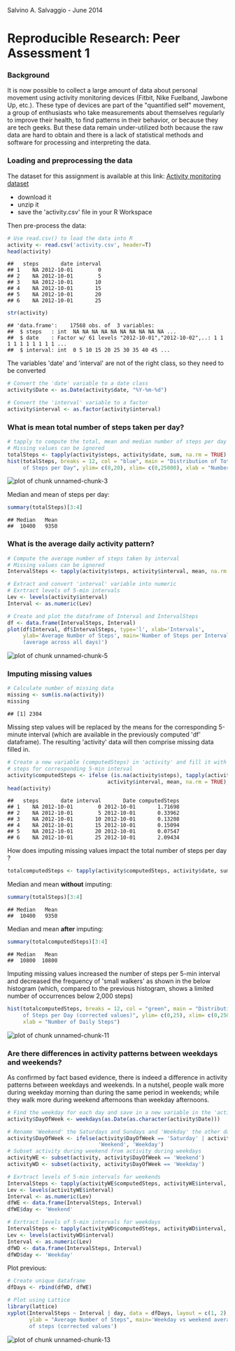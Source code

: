 Salvino A. Salvaggio - June 2014

Reproducible Research: Peer Assessment 1
=============================================================

### Background
It is now possible to collect a large amount of data about personal movement using activity monitoring devices (Fitbit, Nike Fuelband, Jawbone Up, etc.). These type of devices are part of the "quantified self" movement, a group of enthusiasts who take measurements about themselves regularly to improve their health, to find patterns in their behavior, or because they are tech geeks. But these data remain under-utilized both because the raw data are hard to obtain and there is a lack of statistical methods and software for processing and interpreting the data.


### Loading and preprocessing the data
The dataset for this assignment is available at this link: [Activity monitoring dataset](https://d396qusza40orc.cloudfront.net/repdata%2Fdata%2Factivity.zip)

* download it
* unzip it
* save the 'activity.csv' file in your R Workspace

Then pre-process the data:

```r
# Use read.csv() to load the data into R
activity <- read.csv('activity.csv', header=T)
head(activity)
```

```
##   steps       date interval
## 1    NA 2012-10-01        0
## 2    NA 2012-10-01        5
## 3    NA 2012-10-01       10
## 4    NA 2012-10-01       15
## 5    NA 2012-10-01       20
## 6    NA 2012-10-01       25
```

```r
str(activity)
```

```
## 'data.frame':	17568 obs. of  3 variables:
##  $ steps   : int  NA NA NA NA NA NA NA NA NA NA ...
##  $ date    : Factor w/ 61 levels "2012-10-01","2012-10-02",..: 1 1 1 1 1 1 1 1 1 1 ...
##  $ interval: int  0 5 10 15 20 25 30 35 40 45 ...
```
The variables 'date' and 'interval' are not of the right class, so they need to be 
converted

```r
# Convert the 'date' variable to a date class
activity$Date <- as.Date(activity$date, "%Y-%m-%d")

# Convert the 'interval' variable to a factor
activity$interval <- as.factor(activity$interval)
```


### What is mean total number of steps taken per day?


```r
# tapply to compute the total, mean and median number of steps per day
# Missing values can be ignored
totalSteps <- tapply(activity$steps, activity$date, sum, na.rm = TRUE)
hist(totalSteps, breaks = 12, col = "blue", main = "Distribution of Total Number 
     of Steps per Day", ylim= c(0,20), xlim= c(0,25000), xlab = "Number of Daily Steps")
```

![plot of chunk unnamed-chunk-3](figure/unnamed-chunk-3.png) 

Median and mean of steps per day:

```r
summary(totalSteps)[3:4]
```

```
## Median   Mean 
##  10400   9350
```

### What is the average daily activity pattern?

```r
# Compute the average number of steps taken by interval
# Missing values can be ignored
IntervalSteps <- tapply(activity$steps, activity$interval, mean, na.rm = TRUE)

# Extract and convert 'interval' variable into numeric
# Exrtract levels of 5-min intervals
Lev <- levels(activity$interval)
Interval <- as.numeric(Lev)

# Create and plot the dataframe of Interval and IntervalSteps
df <- data.frame(IntervalSteps, Interval)
plot(df$Interval, df$IntervalSteps, type='l', xlab='Intervals', 
     ylab='Average Number of Steps', main='Number of Steps per Interval 
     (average across all days)')
```

![plot of chunk unnamed-chunk-5](figure/unnamed-chunk-5.png) 

### Imputing missing values

```r
# Calculate number of missing data
missing <- sum(is.na(activity))
missing
```

```
## [1] 2304
```


Missing step values will be replaced by the means for the corresponding 5-minute 
interval (which are available in the previously computed 'df' dataframe).
The resulting 'activity' data will then comprise missing data filled in.

```r
# Create a new variable (computedSteps) in 'activity' and fill it with average number of
# steps for corresponding 5-min interval
activity$computedSteps <- ifelse (is.na(activity$steps), tapply(activity$steps, 
                                activity$interval, mean, na.rm = TRUE), activity$steps)
head(activity)
```

```
##   steps       date interval       Date computedSteps
## 1    NA 2012-10-01        0 2012-10-01       1.71698
## 2    NA 2012-10-01        5 2012-10-01       0.33962
## 3    NA 2012-10-01       10 2012-10-01       0.13208
## 4    NA 2012-10-01       15 2012-10-01       0.15094
## 5    NA 2012-10-01       20 2012-10-01       0.07547
## 6    NA 2012-10-01       25 2012-10-01       2.09434
```

How does imputing missing values impact the total number of steps per day ?

```r
totalcomputedSteps <- tapply(activity$computedSteps, activity$date, sum)
```
Median and mean **without** imputing:

```r
summary(totalSteps)[3:4]
```

```
## Median   Mean 
##  10400   9350
```
Median and mean **after** imputing:

```r
summary(totalcomputedSteps)[3:4]
```

```
## Median   Mean 
##  10800  10800
```

Imputing missing values increased the number of steps per 5-min interval
and decreased the frequency of 'small walkers' as shown in the below histogram (which,
compared to the previous histogram, shows a limited number of occurrences
below 2,000 steps)

```r
hist(totalcomputedSteps, breaks = 12, col = "green", main = "Distribution of Total Number 
     of Steps per Day (corrected values)", ylim= c(0,25), xlim= c(0,25000), 
     xlab = "Number of Daily Steps")
```

![plot of chunk unnamed-chunk-11](figure/unnamed-chunk-11.png) 

### Are there differences in activity patterns between weekdays and weekends?
As confirmed by fact based evidence, there is indeed a difference in activity patterns
between weekdays and weekends. In a nutshel, people walk more during weekday morning
than during the same period in weekends; while they walk more during weekend afternoons
than weekday afternoons.

```r
# Find the weekday for each day and save in a new variable in the 'activity' dataset
activity$DayOfWeek <- weekdays(as.Date(as.character(activity$Date)))

# Rename 'Weekend' the Saturdays and Sundays and 'Weekday' the other days of the week
activity$DayOfWeek <- ifelse(activity$DayOfWeek == 'Saturday' | activity$DayOfWeek == 'Sunday', 
                             'Weekend', 'Weekday')
# Subset activity during weekend from activity during weekdays
activityWE <- subset(activity, activity$DayOfWeek == 'Weekend')
activityWD <- subset(activity, activity$DayOfWeek == 'Weekday')

# Exrtract levels of 5-min intervals for weekends
IntervalSteps <- tapply(activityWE$computedSteps, activityWE$interval, mean)
Lev <- levels(activityWE$interval)
Interval <- as.numeric(Lev)
dfWE <- data.frame(IntervalSteps, Interval)
dfWE$day <- 'Weekend'

# Exrtract levels of 5-min intervals for weekdays
IntervalSteps <- tapply(activityWD$computedSteps, activityWD$interval, mean)
Lev <- levels(activityWD$interval)
Interval <- as.numeric(Lev)
dfWD <- data.frame(IntervalSteps, Interval)
dfWD$day <- 'Weekday'
```

Plot previous:

```r
# Create unique dataframe
dfDays <- rbind(dfWD, dfWE)

# Plot using Lattice
library(lattice)
xyplot(IntervalSteps ~ Interval | day, data = dfDays, layout = c(1, 2), type = "l", 
       ylab = "Average Number of Steps", main='Weekday vs weekend average number 
       of steps (corrected values')
```

![plot of chunk unnamed-chunk-13](figure/unnamed-chunk-13.png) 

